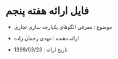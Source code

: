 # فایل ارائه هفته پنجم


* موضوع : معرفی الگوهای یکپارجه سازی تجاری 

* ارائه دهنده : مهدی رحمان زاده

* تاریخ ارائه : 1398/03/23
